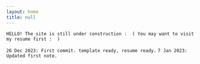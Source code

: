 ```yaml
---
layout: home
title: null
---
```


`HELLO! The site is still under construction :  ( You may want to visit my resume first :  )`

<!-- ### Post List:
<ul>
  {% for post in site.posts %}
    <li>
      <a href="{{ post.url }}">{{ post.title }}</a>
    </li>
  {% endfor %}
</ul> -->



`26 Dec 2023: First commit. template ready, resume ready.`
`7 Jan 2023: Updated first note.`



